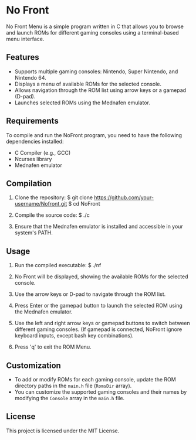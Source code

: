 # No Front 

No Front Menu is a simple program written in C that allows you to browse and launch ROMs for different gaming consoles using a terminal-based menu interface.

## Features

- Supports multiple gaming consoles: Nintendo, Super Nintendo, and Nintendo 64.
- Displays a menu of available ROMs for the selected console.
- Allows navigation through the ROM list using arrow keys or a gamepad (D-pad).
- Launches selected ROMs using the Mednafen emulator.

## Requirements

To compile and run the NoFront program, you need to have the following dependencies installed:

- C Compiler (e.g., GCC)
- Ncurses library
- Mednafen emulator

## Compilation

1. Clone the repository:
$ git clone https://github.com/your-username/Nofront.git
$ cd NoFront


2. Compile the source code:
$ ./c

3. Ensure that the Mednafen emulator is installed and accessible in your system's PATH.

## Usage

1. Run the compiled executable:
$ ./nf

2. No Front will be displayed, showing the available ROMs for the selected console.

3. Use the arrow keys or D-pad to navigate through the ROM list.

4. Press Enter or the gamepad button to launch the selected ROM using the Mednafen emulator.

5. Use the left and right arrow keys or gamepad buttons to switch between different gaming consoles.
   (If gamepad is connected, NoFront ignore keyboard inputs, except bash key combinations).

6. Press 'q' to exit the ROM Menu.

## Customization

- To add or modify ROMs for each gaming console, update the ROM directory paths in the `main.h` file (`RomsDir` array).
- You can customize the supported gaming consoles and their names by modifying the `Console` array in the `main.h` file.



## License

This project is licensed under the MIT License.
